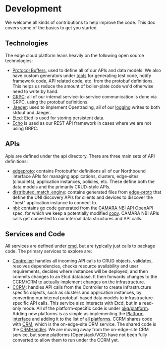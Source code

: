 # Development

We welcome all kinds of contributions to help improve the code.
This doc covers some of the basics to get you started.

## Technologies

The edge cloud platform leans heavily on the following open source
technologies:

- [Protocol Buffers](https://protobuf.dev/), used to define all of
our APIs and data models. We also have custom generators under [tools](./tools/) for generating test code, notify framework code, API related code, etc. from the protobuf definitions. This helps us reduce the amount of boiler-plate code we'd otherwise need to write
by hand.
- [GRPC](https://grpc.io/): all of our internal service-to-service
communication is done via GRPC, using the protobuf definitions.
- [Jaeger](https://www.jaegertracing.io/): used to implement
Opentracing, all of our [logging](./pkg/log/spanlog.go) writes to
both stdout and Jaeger.
- [Etcd](https://etcd.io/): Etcd is used for storing persistent
data.
- [Echo](https://echo.labstack.com/) is used as our REST API
framework in cases where we are not using GRPC.

## APIs

Apis are defined under the api directory. There are three main sets
of API definitions:

- [edgeproto](./api/edgeproto/): contains Protobuffer definitions
all of our Northbound interface APIs for managing applications,
clusters, edge-sites (cloudlets), application instances, policies,
etc. These define both the data models and the primarily CRUD-style
APIs.
- [distributed_match_engine](./api/distributed_match_engine/):
contains generated files from [edge-proto](https://github.com/edgexr/edge-proto)
that define the UNI discovery APIs for clients and devices to
discover the "best" application instance to connect to.
- [nbi](./api/nbi): contains go code generated from the
[CAMARA NBI API](https://github.com/camaraproject/EdgeCloud/blob/main/code/API_definitions/Edge-Application-Management.yaml)
OpenAPI spec, for which we keep a potentially modified
[copy](./api/nbi/openapi). CAMARA NBI APIs calls get converted
to our internal data structures and API calls.

## Services and Code

All services are defined under [cmd](./cmd), but are typically
just calls to package code. The primary services to explore are:

- [Controller](./pkg/controller/controller.go): handles all incoming
API calls to CRUD objects, validates, resolves dependencies,
checks resource availability and user requirements, decides
where instances will be deployed, and then commits changes to an
Etcd database. It then forwards changes to the CCRM/CRM to actually
implement changes on the infrastructure.
- [CCRM](./pkg/ccrm/ccrm.go): handles API calls from the Controller
to create infrastructure specific objects, such as clusters and
application instances, by converting our internal protobuf-based
data models to infrastructure-specific API calls. This service
also interacts with Etcd, but in a read-only mode. All of the
platform-specific code is under [pkg/platform](./pkg/platform).
Adding new platforms is as simple as implementing the
[Platform interface](./pkg/platform/platform.go) and adding it to
the list of [all platforms](./pkg/platform/platforms/platforms.go).
CCRM shares code with [CRM](./pkg/crm/crm.go), which is the
on-edge-site CRM service. The shared code is the [CRMHandler](./pkg/crmutil/controller-data.go). We are moving away from the
on-edge-site CRM service, but some platforms (Openstack/VCD)
have not been fully converted to allow them to run under the CCRM
yet.
